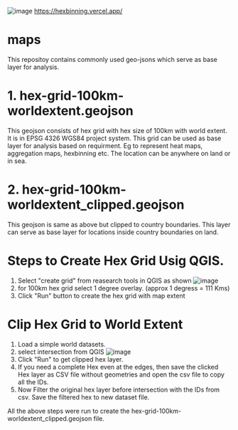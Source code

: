 ![image](https://user-images.githubusercontent.com/52455330/164527568-014addcd-774f-4796-9a3d-e762626101d8.png)
https://hexbinning.vercel.app/


# maps
This repositoy contains commonly used geo-jsons which serve as base layer for analysis.

# 1. hex-grid-100km-worldextent.geojson
This geojson consists of hex grid with hex size of 100km with world extent. It is in EPSG 4326 WGS84 project system. This grid can be used as base layer for analysis based on requirment. Eg to represent heat maps, aggregation maps, hexbinning etc. The location can be anywhere on land or in sea.

# 2. hex-grid-100km-worldextent_clipped.geojson
This geojson is same as above but clipped to country boundaries. This layer can serve as base layer for locations inside country boundaries on land.


# Steps to Create Hex Grid Usig QGIS.
1. Select "create grid" from reasearch tools in QGIS as shown
![image](https://user-images.githubusercontent.com/52455330/163946174-45a4e220-f249-4577-8690-78efddef685a.png)
2. for 100km hex grid select 1 degree overlay. (approx 1 degress = 111 Kms)
3. Click "Run" button to create the hex grid with map extent

# Clip Hex Grid to World Extent
1. Load a simple world datasets.
2. select intersection from QGIS
![image](https://user-images.githubusercontent.com/52455330/163947493-0adc6abf-d2a4-4807-9592-fbcea8b25ceb.png)
3. Click "Run" to get clipped hex layer.
4. If you need a complete Hex even at the edges, then save the clicked Hex layer as CSV file without geometries and open the csv file to copy all the IDs.
5. Now Filter the original hex layer before intersection with the IDs from csv. Save the filtered hex to new dataset file.

All the above steps were run to create the hex-grid-100km-worldextent_clipped.geojson file.
